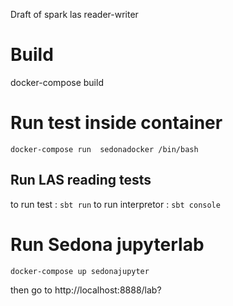 Draft of spark las reader-writer
# Build
docker-compose build
# Run test inside container 
```console 
docker-compose run  sedonadocker /bin/bash
```
##  Run LAS reading tests
to run test : 
```sbt run```
to run interpretor :
```sbt console``` 
# Run Sedona jupyterlab
   ```console 
   docker-compose up sedonajupyter
   ```
   then go to http://localhost:8888/lab?
